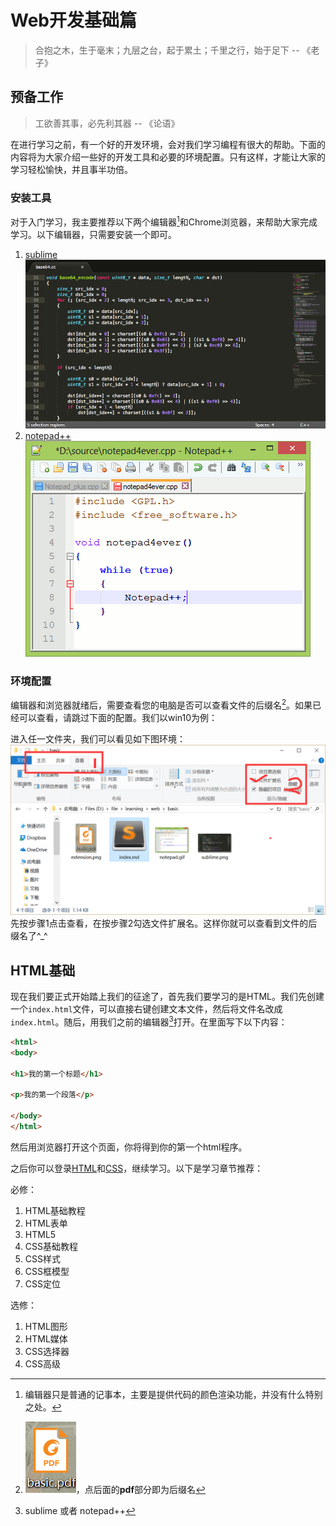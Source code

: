 # Web开发基础篇
> 合抱之木，生于毫末；九层之台，起于累土；千里之行，始于足下 -- 《老子》

## 预备工作
> 工欲善其事，必先利其器 -- 《论语》

在进行学习之前，有一个好的开发环境，会对我们学习编程有很大的帮助。下面的内容将为大家介绍一些好的开发工具和必要的环境配置。只有这样，才能让大家的学习轻松愉快，并且事半功倍。

### 安装工具
对于入门学习，我主要推荐以下两个编辑器[^1]和Chrome浏览器，来帮助大家完成学习。以下编辑器，只需要安装一个即可。

1. [sublime](http://www.sublimetext.com/)  
   ![sublime](./images/index/sublime.png)
2. [notepad++](https://notepad-plus-plus.org/)  
   ![notepad++](./images/index/notepad.gif)

### 环境配置
编辑器和浏览器就绪后，需要查看您的电脑是否可以查看文件的后缀名[^2]。如果已经可以查看，请跳过下面的配置。我们以win10为例：

进入任一文件夹，我们可以看见如下图环境：
![set extension](./images/index/set_extension.png)
先按步骤1点击查看，在按步骤2勾选文件扩展名。这样你就可以查看到文件的后缀名了^_^

## HTML基础

现在我们要正式开始踏上我们的征途了，首先我们要学习的是HTML。我们先创建一个`index.html`文件，可以直接右键创建文本文件，然后将文件名改成`index.html`。随后，用我们之前的编辑器[^3]打开。在里面写下以下内容：

```html
<html>
<body>

<h1>我的第一个标题</h1>

<p>我的第一个段落</p>

</body>
</html>
```

然后用浏览器打开这个页面，你将得到你的第一个html程序。

之后你可以登录[HTML](http://www.w3school.com.cn/html/html_basic.asp)和[CSS](http://www.w3school.com.cn/css/index.asp)，继续学习。以下是学习章节推荐：

必修：

1. HTML基础教程
2. HTML表单
3. HTML5
4. CSS基础教程
5. CSS样式
6. CSS框模型
7. CSS定位

选修：

1. HTML图形
2. HTML媒体
3. CSS选择器
4. CSS高级

[^1]: 编辑器只是普通的记事本，主要是提供代码的颜色渲染功能，并没有什么特别之处。
[^2]: ![extension](./images/index/extension.png)，点后面的**pdf**部分即为后缀名
[^3]: sublime 或者 notepad++






